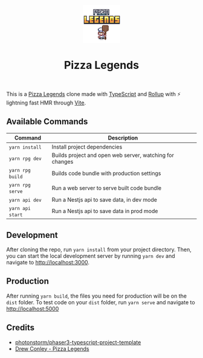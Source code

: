 <div align="center">
  <br/>
  <br/>
  <img src="public/images/logo.png" alt="header" width="100" />

  <h1>Pizza Legends</h1>
  <br/>
</div>

This is a [Pizza Legends](https://www.youtube.com/watch?v=fyi4vfbKEeo) clone made with [TypeScript](https://www.typescriptlang.org/) and [Rollup](https://rollupjs.org) with ⚡️ lightning fast HMR through [Vite](https://vitejs.dev/).

## Available Commands

| Command          | Description                                              |
| ---------------- | -------------------------------------------------------- |
| `yarn install`   | Install project dependencies                             |
| `yarn rpg dev`   | Builds project and open web server, watching for changes |
| `yarn rpg build` | Builds code bundle with production settings              |
| `yarn rpg serve` | Run a web server to serve built code bundle              |
| `yarn api dev`   | Run a Nestjs api to save data, in dev mode               |
| `yarn api start` | Run a Nestjs api to save data in prod mode               |


## Development

After cloning the repo, run `yarn install` from your project directory. Then, you can start the local development
server by running `yarn dev` and navigate to <http://localhost:3000>.

## Production

After running `yarn build`, the files you need for production will be on the `dist` folder. To test code on your `dist` folder, run `yarn serve` and navigate to <http://localhost:5000>

## Credits

- [photonstorm/phaser3-typescript-project-template](https://github.com/photonstorm/phaser3-typescript-project-template)
- [Drew Conley - Pizza Legends](https://www.youtube.com/watch?v=fyi4vfbKEeo&list=PLcjhmZ8oLT0r9dSiIK6RB_PuBWlG1KSq_)